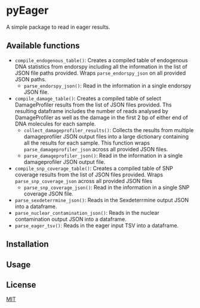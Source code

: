 # pyEager

A simple package to read in eager results.

## Available functions

 - `compile_endogenous_table()`: Creates a compiled table of endogenous DNA statistics from endorspy including all the information in the list of JSON file paths provided. Wraps `parse_endorspy_json` on all provided JSON paths.
    - `parse_endorspy_json()`: Read in the information in a single endorspy JSON file.
 - `compile_damage_table()`: Creates a compiled table of select DamageProfiler results from the list of JSON files provided. Ths resulting dataframe includes the number of reads analysed by DamageProfiler as well as the damage in the first 2 bp of either end of DNA molecules for each sample.
    - `collect_damageprofiler_results()`: Collects the results from multiple damageprofiler JSON output files into a large dictionary containing all the results for each sample. This function wraps `parse_damageprofiler_json` across all provided JSON files.
    - `parse_damageprofiler_json()`: Read in the information in a single damageprofiler JSON output file. 
 - `compile_snp_coverage_table()`: Creates a compiled table of SNP coverage results from the list of JSON files provided. Wraps `parse_snp_coverage_json` across all provided JSON files
    - `parse_snp_coverage_json()`: Read in the information in a single SNP coverage JSON file.
 - `parse_sexdeterrmine_json()`: Reads in the Sexdeterrmine output JSON into a dataframe.
 - `parse_nuclear_contamination_json()`: Reads in the nuclear contamination output JSON into a dataframe.
 - `parse_eager_tsv()`: Reads in the eager input TSV into a dataframe.

## Installation

<!-- TODO Add installation instructions -->

## Usage

<!-- TODO Add usage examples -->

## License

[MIT](LICENSE.txt)